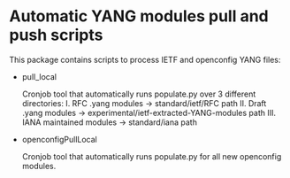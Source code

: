 Automatic YANG modules pull and push scripts
============================================

This package contains scripts to process IETF and openconfig YANG files:

- pull_local

    Cronjob tool that automatically runs populate.py over 3 different directories:
    I. RFC .yang modules -> standard/ietf/RFC path
    II. Draft .yang modules -> experimental/ietf-extracted-YANG-modules path
    III. IANA maintained modules -> standard/iana path

- openconfigPullLocal

    Cronjob tool that automatically runs populate.py for all new openconfig modules.
